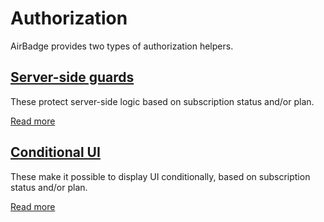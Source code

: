 # Authorization

AirBadge provides two types of authorization helpers.

## [Server-side guards](/authorization/server-side)

These protect server-side logic based on subscription status and/or plan.

[Read more](/authorization/server-side)

## [Conditional UI](/authorization/conditional-ui)

These make it possible to display UI conditionally, based on subscription status and/or plan.

[Read more](/authorization/conditional-ui)
